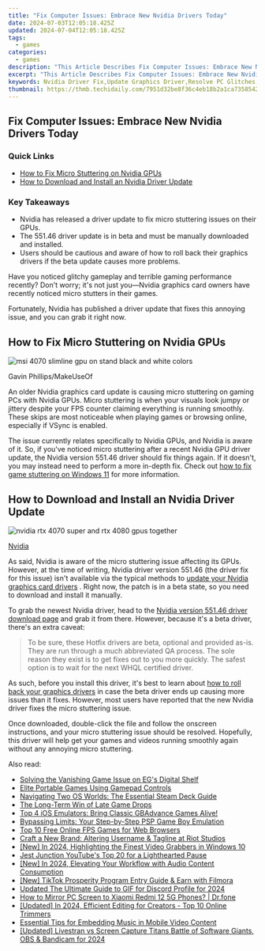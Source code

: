 ```yaml
---
title: "Fix Computer Issues: Embrace New Nvidia Drivers Today"
date: 2024-07-03T12:05:18.425Z
updated: 2024-07-04T12:05:18.425Z
tags:
  - games
categories:
  - games
description: "This Article Describes Fix Computer Issues: Embrace New Nvidia Drivers Today"
excerpt: "This Article Describes Fix Computer Issues: Embrace New Nvidia Drivers Today"
keywords: Nvidia Driver Fix,Update Graphics Driver,Resolve PC Glitches,Install Latest Nvidia,Optimize Computer Performance,Embrace Tech Upgrades,Enhance System Speed
thumbnail: https://thmb.techidaily.com/7951d32be8f36c4eb18b2a1ca73585423cfb1568fc448e5639b2a4a582d5f7dd.jpg
---
```


## Fix Computer Issues: Embrace New Nvidia Drivers Today

### Quick Links

* [How to Fix Micro Stuttering on Nvidia GPUs](#how-to-fix-micro-stuttering-on-nvidia-gpus)
* [How to Download and Install an Nvidia Driver Update](#how-to-download-and-install-an-nvidia-driver-update)

### Key Takeaways

* Nvidia has released a driver update to fix micro stuttering issues on their GPUs.
* The 551.46 driver update is in beta and must be manually downloaded and installed.
* Users should be cautious and aware of how to roll back their graphics drivers if the beta update causes more problems.

 Have you noticed glitchy gameplay and terrible gaming performance recently? Don't worry; it's not just you—Nvidia graphics card owners have recently noticed micro stutters in their games.

 Fortunately, Nvidia has published a driver update that fixes this annoying issue, and you can grab it right now.

## How to Fix Micro Stuttering on Nvidia GPUs

![msi 4070 slimline gpu on stand black and white colors](https://static1.makeuseofimages.com/wordpress/wp-content/uploads/wm/2023/09/msi-4070-slimline-gpu-on-stand-black-and-white-colors.JPG)

 Gavin Phillips/MakeUseOf

 An older Nvidia graphics card update is causing micro stuttering on gaming PCs with Nvidia GPUs. Micro stuttering is when your visuals look jumpy or jittery despite your FPS counter claiming everything is running smoothly. These skips are most noticeable when playing games or browsing online, especially if VSync is enabled.

 The issue currently relates specifically to Nvidia GPUs, and Nvidia is aware of it. So, if you've noticed micro stuttering after a recent Nvidia GPU driver update, the Nvidia version 551.46 driver should fix things again. If it doesn't, you may instead need to perform a more in-depth fix. Check out [how to fix game stuttering on Windows 11](https://www.makeuseof.com/windows-11-game-stutter-fix/) for more information.

## How to Download and Install an Nvidia Driver Update

![nvidia rtx 4070 super and rtx 4080 gpus together](https://static1.makeuseofimages.com/wordpress/wp-content/uploads/2024/01/nvidia-rtx-4070-super-and-rtx-4080-gpus-together.jpg)

[Nvidia](https://nvidianews.nvidia.com/news/geforce-rtx-40-super-series)

 As said, Nvidia is aware of the micro stuttering issue affecting its GPUs. However, at the time of writing, Nvidia driver version 551.46 (the driver fix for this issue) isn't available via the typical methods to [update your Nvidia graphics card drivers](https://www.makeuseof.com/how-update-nvidia-graphics-card-drivers-windows/) . Right now, the patch is in a beta state, so you need to download and install it manually.

 To grab the newest Nvidia driver, head to the [Nvidia version 551.46 driver download page](https://nvidia.custhelp.com/app/answers/detail/a%5Fid/5519?=&linkId=100000240085402) and grab it from there. However, because it's a beta driver, there's an extra caveat:

> To be sure, these Hotfix drivers are beta, optional and provided as-is. They are run through a much abbreviated QA process. The sole reason they exist is to get fixes out to you more quickly. The safest option is to wait for the next WHQL certified driver.

 As such, before you install this driver, it's best to learn about [how to roll back your graphics drivers](https://www.makeuseof.com/how-to-roll-back-a-driver-in-windows-10/) in case the beta driver ends up causing more issues than it fixes. However, most users have reported that the new Nvidia driver fixes the micro stuttering issue.

 Once downloaded, double-click the file and follow the onscreen instructions, and your micro stuttering issue should be resolved. Hopefully, this driver will help get your games and videos running smoothly again without any annoying micro stuttering.


<ins class="adsbygoogle"
     style="display:block"
     data-ad-format="autorelaxed"
     data-ad-client="ca-pub-7571918770474297"
     data-ad-slot="1223367746"></ins>



<ins class="adsbygoogle"
     style="display:block"
     data-ad-client="ca-pub-7571918770474297"
     data-ad-slot="8358498916"
     data-ad-format="auto"
     data-full-width-responsive="true"></ins>

<span class="atpl-alsoreadstyle">Also read:</span>
<div><ul>
<li><a href="https://games-able.techidaily.com/solving-the-vanishing-game-issue-on-egs-digital-shelf/"><u>Solving the Vanishing Game Issue on EG's Digital Shelf</u></a></li>
<li><a href="https://games-able.techidaily.com/elite-portable-games-using-gamepad-controls/"><u>Elite Portable Games Using Gamepad Controls</u></a></li>
<li><a href="https://games-able.techidaily.com/navigating-two-os-worlds-the-essential-steam-deck-guide/"><u>Navigating Two OS Worlds: The Essential Steam Deck Guide</u></a></li>
<li><a href="https://games-able.techidaily.com/the-long-term-win-of-late-game-drops/"><u>The Long-Term Win of Late Game Drops</u></a></li>
<li><a href="https://games-able.techidaily.com/top-4-ios-emulators-bring-classic-gbadvance-games-alive/"><u>Top 4 iOS Emulators: Bring Classic GBAdvance Games Alive!</u></a></li>
<li><a href="https://games-able.techidaily.com/bypassing-limits-your-step-by-step-psp-game-boy-emulation/"><u>Bypassing Limits: Your Step-by-Step PSP Game Boy Emulation</u></a></li>
<li><a href="https://games-able.techidaily.com/top-10-free-online-fps-games-for-web-browsers/"><u>Top 10 Free Online FPS Games for Web Browsers</u></a></li>
<li><a href="https://games-able.techidaily.com/craft-a-new-brand-altering-username-and-tagline-at-riot-studios/"><u>Craft a New Brand: Altering Username & Tagline at Riot Studios</u></a></li>
<li><a href="https://screen-recording.techidaily.com/new-in-2024-highlighting-the-finest-video-grabbers-in-windows-10/"><u>[New] In 2024, Highlighting the Finest Video Grabbers in Windows 10</u></a></li>
<li><a href="https://youtube-docs.techidaily.com/junction-youtubes-top-20-for-a-lighthearted-pause/"><u>Jest Junction  YouTube's Top 20 for a Lighthearted Pause</u></a></li>
<li><a href="https://fox-direct.techidaily.com/new-in-2024-elevating-your-workflow-with-audio-content-consumption/"><u>[New] In 2024, Elevating Your Workflow with Audio Content Consumption</u></a></li>
<li><a href="https://tiktok-clips.techidaily.com/new-tiktok-prosperity-program-entry-guide-and-earn-with-filmora/"><u>[New] TikTok Prosperity Program  Entry Guide & Earn with Filmora</u></a></li>
<li><a href="https://ai-video-editing.techidaily.com/updated-the-ultimate-guide-to-gif-for-discord-profile-for-2024/"><u>Updated The Ultimate Guide to GIF for Discord Profile for 2024</u></a></li>
<li><a href="https://screen-mirror.techidaily.com/how-to-mirror-pc-screen-to-xiaomi-redmi-12-5g-phones-drfone-by-drfone-android/"><u>How to Mirror PC Screen to Xiaomi Redmi 12 5G Phones? | Dr.fone</u></a></li>
<li><a href="https://facebook-video-footage.techidaily.com/updated-in-2024-efficient-editing-for-creators-top-10-online-trimmers/"><u>[Updated] In 2024, Efficient Editing for Creators - Top 10 Online Trimmers</u></a></li>
<li><a href="https://audio-editing.techidaily.com/essential-tips-for-embedding-music-in-mobile-video-content/"><u>Essential Tips for Embedding Music in Mobile Video Content</u></a></li>
<li><a href="https://on-screen-recording.techidaily.com/updated-livestran-vs-screen-capture-titans-battle-of-software-giants-obs-and-bandicam-for-2024/"><u>[Updated] Livestran vs Screen Capture Titans  Battle of Software Giants, OBS & Bandicam for 2024</u></a></li>
</ul></div>
